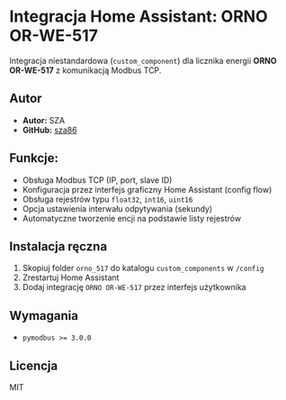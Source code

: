 # Integracja Home Assistant: ORNO OR-WE-517

Integracja niestandardowa (`custom_component`) dla licznika energii **ORNO OR-WE-517** z komunikacją Modbus TCP.

## Autor
- **Autor:** SZA
- **GitHub:** [sza86](https://github.com/sza86)

## Funkcje:
- Obsługa Modbus TCP (IP, port, slave ID)
- Konfiguracja przez interfejs graficzny Home Assistant (config flow)
- Obsługa rejestrów typu `float32`, `int16`, `uint16`
- Opcja ustawienia interwału odpytywania (sekundy)
- Automatyczne tworzenie encji na podstawie listy rejestrów

## Instalacja ręczna
1. Skopiuj folder `orno_517` do katalogu `custom_components` w `/config`
2. Zrestartuj Home Assistant
3. Dodaj integrację `ORNO OR-WE-517` przez interfejs użytkownika

## Wymagania
- `pymodbus >= 3.0.0`

## Licencja
MIT
